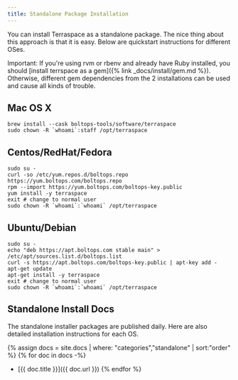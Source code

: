 ```yaml
---
title: Standalone Package Installation
---
```


You can install Terraspace as a standalone package.  The nice thing about this approach is that it is easy. Below are quickstart instructions for different OSes.

Important: If you're using rvm or rbenv and already have Ruby installed, you should [install terrspace as a gem]({% link _docs/install/gem.md %}). Otherwise, different gem dependencies from the 2 installations can be used and cause all kinds of trouble.

## Mac OS X

    brew install --cask boltops-tools/software/terraspace
    sudo chown -R `whoami`:staff /opt/terraspace

## Centos/RedHat/Fedora

    sudo su -
    curl -so /etc/yum.repos.d/boltops.repo https://yum.boltops.com/boltops.repo
    rpm --import https://yum.boltops.com/boltops-key.public
    yum install -y terraspace
    exit # change to normal user
    sudo chown -R `whoami`:`whoami` /opt/terraspace

## Ubuntu/Debian

    sudo su -
    echo "deb https://apt.boltops.com stable main" > /etc/apt/sources.list.d/boltops.list
    curl -s https://apt.boltops.com/boltops-key.public | apt-key add -
    apt-get update
    apt-get install -y terraspace
    exit # change to normal user
    sudo chown -R `whoami`:`whoami` /opt/terraspace

## Standalone Install Docs

The standalone installer packages are published daily. Here are also detailed installation instructions for each OS.

{% assign docs = site.docs | where: "categories","standalone" | sort:"order" %}
{% for doc in docs -%}
* [{{ doc.title }}]({{ doc.url }})
{% endfor %}
